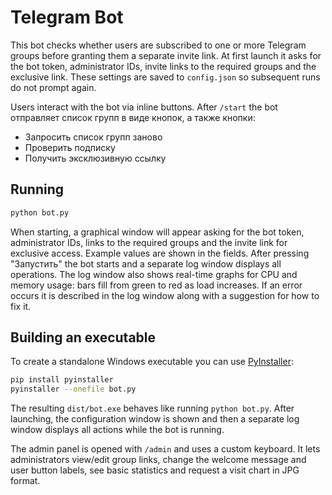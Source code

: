 # Telegram Bot

This bot checks whether users are subscribed to one or more Telegram groups before granting them a separate invite link. At first launch it asks for the bot token, administrator IDs, invite links to the required groups and the exclusive link. These settings are saved to `config.json` so subsequent runs do not prompt again.

Users interact with the bot via inline buttons. After `/start` the bot
отправляет список групп в виде кнопок, а также кнопки:

- Запросить список групп заново
- Проверить подписку
- Получить эксклюзивную ссылку

## Running

```bash
python bot.py
```
When starting, a graphical window will appear asking for the bot token,
administrator IDs, links to the required groups and the invite link for
exclusive access. Example values are shown in the fields. After pressing
"Запустить" the bot starts and a separate log window displays all
operations. The log window also shows real-time graphs for CPU and
memory usage: bars fill from green to red as load increases. If an error
occurs it is described in the log window along with a suggestion for how
to fix it.

## Building an executable

To create a standalone Windows executable you can use [PyInstaller](https://pyinstaller.org/):

```bash
pip install pyinstaller
pyinstaller --onefile bot.py
```

The resulting `dist/bot.exe` behaves like running `python bot.py`. After
launching, the configuration window is shown and then a separate log window
displays all actions while the bot is running.

The admin panel is opened with `/admin` and uses a custom keyboard. It lets
administrators view/edit group links, change the welcome message and user button
labels, see basic statistics and request a visit chart in JPG format.
